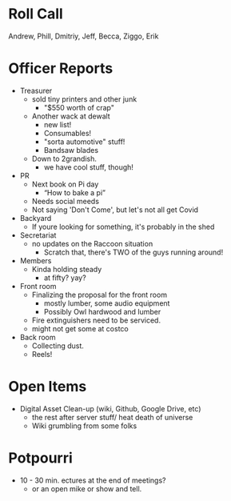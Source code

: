 Roll Call
=========
Andrew, Phill, Dmitriy, Jeff, Becca, Ziggo, Erik
  
Officer Reports
===============
- Treasurer
  - sold tiny printers and other junk
    - "$550 worth of crap"
  - Another wack at dewalt 
    - new list!
    - Consumables!
    - "sorta automotive" stuff!
    - Bandsaw blades
  - Down to 2grandish. 
    - we have cool stuff, though!
- PR
  - Next book on Pi day
    - “How to bake a pi”
  - Needs social meeds
  - Not saying 'Don't Come', but let's not all get Covid
- Backyard
  - If youre looking for something, it's probably in the shed
- Secretariat
  - no updates on the Raccoon situation
    - Scratch that, there's TWO of the guys running around!
- Members
  - Kinda holding steady
    - at fifty? yay?
- Front room
  - Finalizing the proposal for the front room
    - mostly lumber, some audio equipment
    - Possibly Owl hardwood and lumber
  - Fire extinguishers need to be serviced.
  - might not get some at costco
- Back room
  - Collecting dust.
  - Reels! 
  
Open Items
==========
- Digital Asset Clean-up (wiki, Github, Google Drive, etc)
  - the rest after server stuff/ heat death of universe
  - Wiki grumbling from some folks
 
Potpourri
=========
- 10 - 30 min. ectures at the end of meetings?
  - or an open mike or show and tell.
